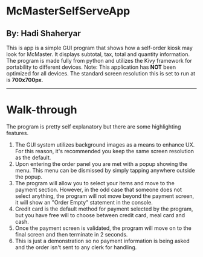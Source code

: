 # McMasterSelfServeApp
## By: Hadi Shaheryar ##
This is app is a simple GUI program that shows how a self-order kiosk may look for McMaster.
It displays subtotal, tax, total and quantity information.
The program is made fully from python and utilizes the Kivy framework for portability to different devices.
Note: This application has **NOT** been optimized for all devices. The standard screen resolution this is set to run at is **700x700px**.
- - - -
# Walk-through #
The program is pretty self explanatory but there are some highlighting features.
1. The GUI system utilizes background images as a means to enhance UX. For this reason, it's recommended you keep the same screen resolution as the default.
2. Upon entering the order panel you are met with a popup showing the menu. This menu can be dismissed by simply tapping anywhere outside the popup.
3. The program will allow you to select your items and move to the payment section. However, in the odd case that someone does not select anything, the program will not move beyond the payment screen, it will show an "Order Empty" statement in the console.
4. Credit card is the default method for payment selected by the program, but you have free will to choose between credit card, meal card and cash.
5. Once the payment screen is validated, the program will move on to the final screen and then terminate in 2 seconds.
6. This is just a demonstration so no payment information is being asked and the order isn't sent to any clerk for handling.

